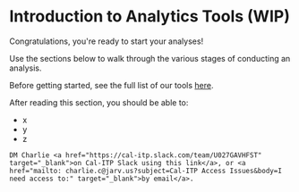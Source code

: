 # Introduction to Analytics Tools (WIP)
Congratulations, you're ready to start your analyses!

Use the sections below to walk through the various stages of conducting an analysis.

Before getting started, see the full list of our tools [here](technical-onboarding).

After reading this section, you should be able to:
* x
* y
* z

```{admonition} Still need access to a tool in this section?
DM Charlie <a href="https://cal-itp.slack.com/team/U027GAVHFST" target="_blank">on Cal-ITP Slack using this link</a>, or <a href="mailto: charlie.c@jarv.us?subject=Cal-ITP Access Issues&body=I need access to:" target="_blank">by email</a>.
```
